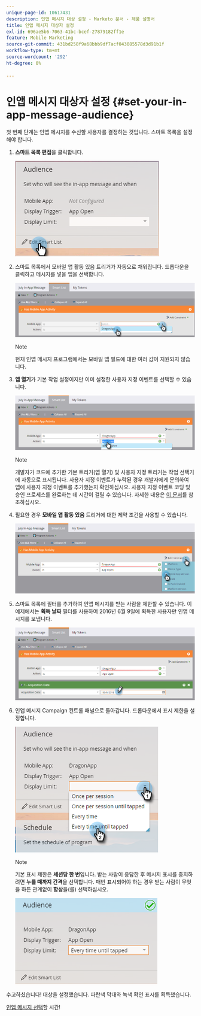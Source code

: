 ```yaml
---
unique-page-id: 10617431
description: 인앱 메시지 대상 설정 - Marketo 문서 - 제품 설명서
title: 인앱 메시지 대상자 설정
exl-id: 696ae5b6-7063-41bc-bcef-27879182ff1e
feature: Mobile Marketing
source-git-commit: 431bd258f9a68bbb9df7acf043085578d3d91b1f
workflow-type: tm+mt
source-wordcount: '292'
ht-degree: 0%

---
```


# 인앱 메시지 대상자 설정 {#set-your-in-app-message-audience}

첫 번째 단계는 인앱 메시지를 수신할 사용자를 결정하는 것입니다. 스마트 목록을 설정해야 합니다.

1. **스마트 목록 편집**&#x200B;을 클릭합니다.

   ![](assets/image2016-5-9-15-3a15-3a7.png)

1. 스마트 목록에서 모바일 앱 활동 있음 트리거가 자동으로 채워집니다. 드롭다운을 클릭하고 메시지를 넣을 앱을 선택합니다.

   ![](assets/image2016-5-9-15-3a18-3a10.png)

   >[!NOTE]
   >
   >현재 인앱 메시지 프로그램에서는 모바일 앱 필드에 대한 여러 값이 지원되지 않습니다.

1. **앱 열기**&#x200B;가 기본 작업 설정이지만 이미 설정한 사용자 지정 이벤트를 선택할 수 있습니다.

   ![](assets/image2016-5-9-15-3a20-3a23.png)

   >[!NOTE]
   >
   >개발자가 코드에 추가한 기본 트리거(앱 열기) 및 사용자 지정 트리거는 작업 선택기에 자동으로 표시됩니다. 사용자 지정 이벤트가 누락된 경우 개발자에게 문의하여 앱에 사용자 지정 이벤트를 추가했는지 확인하십시오. 사용자 지정 이벤트 코딩 및 승인 프로세스를 완료하는 데 시간이 걸릴 수 있습니다. 자세한 내용은 [이 문서](/help/marketo/product-docs/mobile-marketing/admin/before-you-create-push-notifications-and-in-app-messages.md)를 참조하십시오.

1. 필요한 경우 **모바일 앱 활동 있음** 트리거에 대한 제약 조건을 사용할 수 있습니다.

   ![](assets/image2016-5-9-15-3a22-3a27.png)

1. 스마트 목록에 필터를 추가하여 인앱 메시지를 받는 사람을 제한할 수 있습니다. 이 예제에서는 **획득 날짜** 필터를 사용하여 2016년 6월 9일에 획득한 사용자만 인앱 메시지를 보냅니다.

   ![](assets/image2016-5-9-15-3a26-3a2.png)

1. 인앱 메시지 Campaign 컨트롤 패널으로 돌아갑니다. 드롭다운에서 표시 제한을 설정합니다.

   ![](assets/image2016-5-9-15-3a30-3a35.png)

   >[!NOTE]
   >
   >기본 표시 제한은 **세션당 한 번**&#x200B;입니다. 받는 사람이 응답한 후 메시지 표시를 중지하려면 **누를 때까지 간격**&#x200B;을 선택합니다. 매번 표시되어야 하는 경우 받는 사람이 무엇을 하든 관계없이 **항상**&#x200B;을(를) 선택하십시오.

   ![](assets/image2016-5-9-15-3a32-3a6.png)

수고하셨습니다! 대상을 설정했습니다. 파란색 막대와 녹색 확인 표시를 획득했습니다.

[인앱 메시지 선택](/help/marketo/product-docs/mobile-marketing/in-app-messages/sending-your-in-app-message/select-your-in-app-message.md)할 시간!
